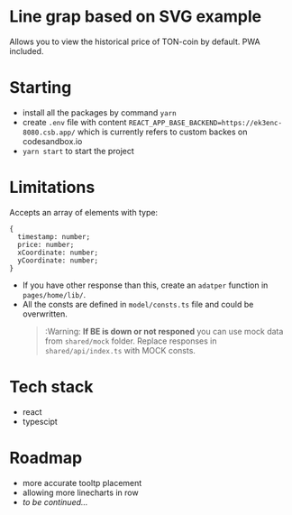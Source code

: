 # Line grap based on SVG example

Allows you to view the historical price of TON-coin by default.
PWA included.

# Starting

- install all the packages by command `yarn`
- create `.env` file with content `REACT_APP_BASE_BACKEND=https://ek3enc-8080.csb.app/` which is currently refers to custom backes on codesandbox.io
- `yarn start` to start the project

# Limitations

Accepts an array of elements with type:

```
{
  timestamp: number;
  price: number;
  xCoordinate: number;
  yCoordinate: number;
}
```

- If you have other response than this, create an `adatper` function in `pages/home/lib/`.
- All the consts are defined in `model/consts.ts` file and could be overwritten.
  > :Warning: **If BE is down or not responed** you can use mock data from `shared/mock` folder. Replace responses in `shared/api/index.ts` with MOCK consts.

# Tech stack

- react
- typescipt

# Roadmap

- more accurate tooltp placement
- allowing more linecharts in row
- _to be continued..._
